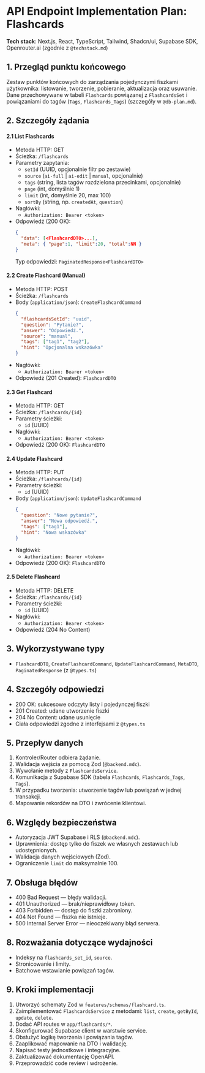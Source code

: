 # API Endpoint Implementation Plan: Flashcards

**Tech stack**: Next.js, React, TypeScript, Tailwind, Shadcn/ui, Supabase SDK, Openrouter.ai (zgodnie z `@techstack.md`)

## 1. Przegląd punktu końcowego

Zestaw punktów końcowych do zarządzania pojedynczymi fiszkami użytkownika: listowanie, tworzenie, pobieranie, aktualizacja oraz usuwanie. Dane przechowywane w tabeli `Flashcards` powiązanej z `FlashcardsSet` i powiązaniami do tagów (`Tags`, `Flashcards_Tags`) (szczegóły w `@db-plan.md`).

## 2. Szczegóły żądania

#### 2.1 List Flashcards

- Metoda HTTP: GET
- Ścieżka: `/flashcards`
- Parametry zapytania:
  - `setId` (UUID, opcjonalnie filtr po zestawie)
  - `source` (`ai-full` | `ai-edit` | `manual`, opcjonalnie)
  - `tags` (string, lista tagów rozdzielona przecinkami, opcjonalnie)
  - `page` (int, domyślnie 1)
  - `limit` (int, domyślnie 20, max 100)
  - `sortBy` (string, np. `createdAt`, `question`)
- Nagłówki:
  - `Authorization: Bearer <token>`
- Odpowiedź (200 OK):
  ```json
  {
    "data": [<FlashcardDTO>...],
    "meta": { "page":1, "limit":20, "total":NN }
  }
  ```
  Typ odpowiedzi: `PaginatedResponse<FlashcardDTO>`

#### 2.2 Create Flashcard (Manual)

- Metoda HTTP: POST
- Ścieżka: `/flashcards`
- Body (`application/json`): `CreateFlashcardCommand`
  ```json
  {
    "flashcardsSetId": "uuid",
    "question": "Pytanie?",
    "answer": "Odpowiedź.",
    "source": "manual",
    "tags": ["tag1", "tag2"],
    "hint": "Opcjonalna wskazówka"
  }
  ```
- Nagłówki:
  - `Authorization: Bearer <token>`
- Odpowiedź (201 Created): `FlashcardDTO`

#### 2.3 Get Flashcard

- Metoda HTTP: GET
- Ścieżka: `/flashcards/{id}`
- Parametry ścieżki:
  - `id` (UUID)
- Nagłówki:
  - `Authorization: Bearer <token>`
- Odpowiedź (200 OK): `FlashcardDTO`

#### 2.4 Update Flashcard

- Metoda HTTP: PUT
- Ścieżka: `/flashcards/{id}`
- Parametry ścieżki:
  - `id` (UUID)
- Body (`application/json`): `UpdateFlashcardCommand`
  ```json
  {
    "question": "Nowe pytanie?",
    "answer": "Nowa odpowiedź.",
    "tags": ["tag1"],
    "hint": "Nowa wskazówka"
  }
  ```
- Nagłówki:
  - `Authorization: Bearer <token>`
- Odpowiedź (200 OK): `FlashcardDTO`

#### 2.5 Delete Flashcard

- Metoda HTTP: DELETE
- Ścieżka: `/flashcards/{id}`
- Parametry ścieżki:
  - `id` (UUID)
- Nagłówki:
  - `Authorization: Bearer <token>`
- Odpowiedź (204 No Content)

## 3. Wykorzystywane typy

- `FlashcardDTO`, `CreateFlashcardCommand`, `UpdateFlashcardCommand`, `MetaDTO`, `PaginatedResponse` (z `@types.ts`)

## 4. Szczegóły odpowiedzi

- 200 OK: sukcesowe odczyty listy i pojedynczej fiszki
- 201 Created: udane utworzenie fiszki
- 204 No Content: udane usunięcie
- Ciała odpowiedzi zgodne z interfejsami z `@types.ts`

## 5. Przepływ danych

1. Kontroler/Router odbiera żądanie.
2. Walidacja wejścia za pomocą Zod (`@backend.mdc`).
3. Wywołanie metody z `FlashcardsService`.
4. Komunikacja z Supabase SDK (tabela `Flashcards`, `Flashcards_Tags`, `Tags`).
5. W przypadku tworzenia: utworzenie tagów lub powiązań w jednej transakcji.
6. Mapowanie rekordów na DTO i zwrócenie klientowi.

## 6. Względy bezpieczeństwa

- Autoryzacja JWT Supabase i RLS (`@backend.mdc`).
- Uprawnienia: dostęp tylko do fiszek we własnych zestawach lub udostępnionych.
- Walidacja danych wejściowych (Zod).
- Ograniczenie `limit` do maksymalnie 100.

## 7. Obsługa błędów

- 400 Bad Request — błędy walidacji.
- 401 Unauthorized — brak/nieprawidłowy token.
- 403 Forbidden — dostęp do fiszki zabroniony.
- 404 Not Found — fiszka nie istnieje.
- 500 Internal Server Error — nieoczekiwany błąd serwera.

## 8. Rozważania dotyczące wydajności

- Indeksy na `flashcards_set_id`, `source`.
- Stronicowanie i limity.
- Batchowe wstawianie powiązań tagów.

## 9. Kroki implementacji

1. Utworzyć schematy Zod w `features/schemas/flashcard.ts`.
2. Zaimplementować `FlashcardsService` z metodami: `list`, `create`, `getById`, `update`, `delete`.
3. Dodać API routes w `app/flashcards/*`.
4. Skonfigurować Supabase client w warstwie service.
5. Obsłużyć logikę tworzenia i powiązania tagów.
6. Zaaplikować mapowanie na DTO i walidację.
7. Napisać testy jednostkowe i integracyjne.
8. Zaktualizować dokumentację OpenAPI.
9. Przeprowadzić code review i wdrożenie.
